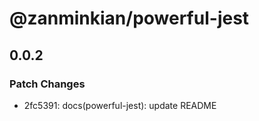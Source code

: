 # @zanminkian/powerful-jest

## 0.0.2

### Patch Changes

- 2fc5391: docs(powerful-jest): update README
